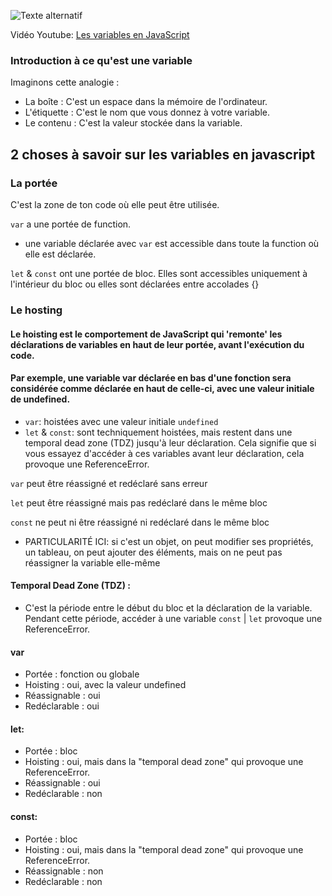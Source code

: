 ![Texte alternatif](https://github.com/yamsdmc/formation-javascript/tree/main/variables/image.png)

Vidéo Youtube: [Les variables en JavaScript](https://www.youtube.com/watch?v=aWD4BqZTjP8)

### Introduction à ce qu'est une variable

Imaginons cette analogie :

- La boîte : C'est un espace dans la mémoire de l'ordinateur.
- L'étiquette : C'est le nom que vous donnez à votre variable.
- Le contenu : C'est la valeur stockée dans la variable.

## 2 choses à savoir sur les variables en javascript

### La portée

C'est la zone de ton code où elle peut être utilisée.


`var` a une portée de function.
-   une variable déclarée avec `var` est accessible dans toute la function où elle est déclarée.

`let` & `const` ont une portée de bloc. Elles sont accessibles uniquement à l'intérieur du bloc ou elles sont déclarées entre accolades {}

### Le hosting
#### Le hoisting est le comportement de JavaScript qui 'remonte' les déclarations de variables en haut de leur portée, avant l'exécution du code.
#### Par exemple, une variable var déclarée en bas d'une fonction sera considérée comme déclarée en haut de celle-ci, avec une valeur initiale de undefined.
- `var`: hoistées avec une valeur initiale `undefined`
- `let` & `const`: sont techniquement hoistées, mais restent dans une temporal dead zone (TDZ) jusqu'à leur déclaration. Cela signifie que si vous essayez d'accéder à ces variables avant leur déclaration, cela provoque une ReferenceError.

`var` peut être réassigné et redéclaré sans erreur

`let` peut être réassigné mais pas redéclaré dans le même bloc

`const` ne peut ni être réassigné ni redéclaré dans le même bloc
-   PARTICULARITÉ ICI: si c'est un objet, on peut modifier ses propriétés, un tableau, on peut ajouter des éléments, mais on ne peut pas réassigner la variable elle-même

#### Temporal Dead Zone (TDZ) :

- C'est la période entre le début du bloc et la déclaration de la variable.
  Pendant cette période, accéder à une variable `const` | `let` provoque une ReferenceError.

#### var
- Portée : fonction ou globale
- Hoisting : oui, avec la valeur undefined
- Réassignable : oui
- Redéclarable : oui


#### let:
- Portée : bloc
- Hoisting : oui, mais dans la "temporal dead zone" qui provoque une ReferenceError.
- Réassignable : oui
- Redéclarable : non


#### const:
- Portée : bloc
- Hoisting : oui, mais dans la "temporal dead zone" qui provoque une ReferenceError.
- Réassignable : non
- Redéclarable : non
